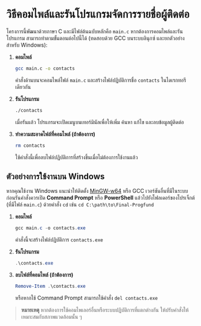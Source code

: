 # วิธีคอมไพล์และรันโปรแกรมจัดการรายชื่อผู้ติดต่อ

โครงการนี้พัฒนาด้วยภาษา C และมีไฟล์ต้นฉบับหลักคือ `main.c` หากต้องการคอมไพล์และรันโปรแกรม สามารถทำตามขั้นตอนต่อไปนี้ได้ (ทดสอบด้วย GCC บนระบบลินุกซ์ และยกตัวอย่างสำหรับ Windows):

1. **คอมไพล์**
   ```bash
   gcc main.c -o contacts
   ```
   คำสั่งด้านบนจะคอมไพล์ไฟล์ `main.c` และสร้างไฟล์ปฏิบัติการชื่อ `contacts` ในไดเรกทอรีเดียวกัน

2. **รันโปรแกรม**
   ```bash
   ./contacts
   ```
   เมื่อรันแล้ว โปรแกรมจะเปิดเมนูบนเทอร์มินัลเพื่อให้เพิ่ม ค้นหา แก้ไข และลบข้อมูลผู้ติดต่อ

3. **ทำความสะอาดไฟล์ที่คอมไพล์ (ถ้าต้องการ)**
   ```bash
   rm contacts
   ```
   ใช้คำสั่งนี้เพื่อลบไฟล์ปฏิบัติการที่สร้างขึ้นเมื่อไม่ต้องการใช้งานแล้ว

## ตัวอย่างการใช้งานบน Windows

หากคุณใช้งาน Windows แนะนำให้ติดตั้ง [MinGW-w64](https://www.mingw-w64.org/) หรือ GCC เวอร์ชันอื่นที่มีในระบบ ก่อนรันคำสั่งควรเปิด **Command Prompt** หรือ **PowerShell** แล้วไปยังโฟลเดอร์ของโปรเจ็กต์ (ที่มีไฟล์ `main.c`) ด้วยคำสั่ง `cd` เช่น `cd C:\path\to\Final-Progfund`

1. **คอมไพล์**
   ```powershell
   gcc main.c -o contacts.exe
   ```

   คำสั่งนี้จะสร้างไฟล์ปฏิบัติการ `contacts.exe`

2. **รันโปรแกรม**
   ```powershell
   .\contacts.exe
   ```

3. **ลบไฟล์ที่คอมไพล์ (ถ้าต้องการ)**
   ```powershell
   Remove-Item .\contacts.exe
   ```

   หรือหากใช้ Command Prompt สามารถใช้คำสั่ง `del contacts.exe`

> **หมายเหตุ** หากต้องการใช้คอมไพเลอร์อื่นหรือระบบปฏิบัติการที่แตกต่างกัน ให้ปรับคำสั่งให้เหมาะสมกับสภาพแวดล้อมนั้น ๆ
